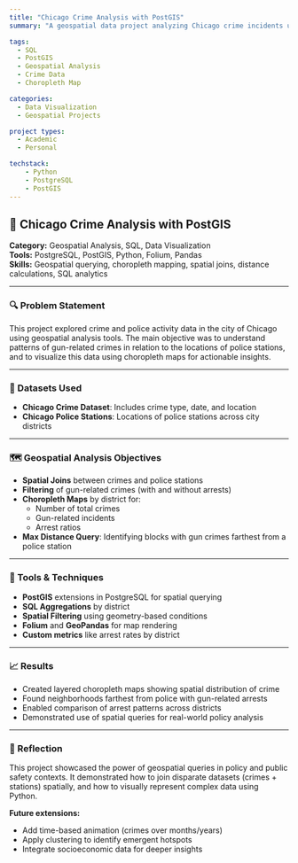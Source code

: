 ```yaml
---
title: "Chicago Crime Analysis with PostGIS"
summary: "A geospatial data project analyzing Chicago crime incidents using SQL and PostGIS. Includes choropleth maps of gun-related crimes, spatial joins, and distance metrics between crime locations and police stations."

tags:
  - SQL
  - PostGIS
  - Geospatial Analysis
  - Crime Data
  - Choropleth Map

categories:
  - Data Visualization
  - Geospatial Projects

project types: 
  - Academic
  - Personal

techstack:
    - Python
    - PostgreSQL
    - PostGIS
---
```


## 🚨 Chicago Crime Analysis with PostGIS

**Category:** Geospatial Analysis, SQL, Data Visualization  
**Tools:** PostgreSQL, PostGIS, Python, Folium, Pandas  
**Skills:** Geospatial querying, choropleth mapping, spatial joins, distance calculations, SQL analytics

---

### 🔍 Problem Statement

This project explored crime and police activity data in the city of Chicago using geospatial analysis tools. The main objective was to understand patterns of gun-related crimes in relation to the locations of police stations, and to visualize this data using choropleth maps for actionable insights.

---

### 🧭 Datasets Used

- **Chicago Crime Dataset**: Includes crime type, date, and location  
- **Chicago Police Stations**: Locations of police stations across city districts

---

### 🗺️ Geospatial Analysis Objectives

- **Spatial Joins** between crimes and police stations  
- **Filtering** of gun-related crimes (with and without arrests)  
- **Choropleth Maps** by district for:
  - Number of total crimes  
  - Gun-related incidents  
  - Arrest ratios  
- **Max Distance Query**: Identifying blocks with gun crimes farthest from a police station

---

### 🧠 Tools & Techniques

- **PostGIS** extensions in PostgreSQL for spatial querying  
- **SQL Aggregations** by district  
- **Spatial Filtering** using geometry-based conditions  
- **Folium** and **GeoPandas** for map rendering  
- **Custom metrics** like arrest rates by district

---

### 📈 Results

- Created layered choropleth maps showing spatial distribution of crime  
- Found neighborhoods farthest from police with gun-related arrests  
- Enabled comparison of arrest patterns across districts  
- Demonstrated use of spatial queries for real-world policy analysis

---

### 📌 Reflection

This project showcased the power of geospatial queries in policy and public safety contexts. It demonstrated how to join disparate datasets (crimes + stations) spatially, and how to visually represent complex data using Python.

**Future extensions:**
- Add time-based animation (crimes over months/years)  
- Apply clustering to identify emergent hotspots  
- Integrate socioeconomic data for deeper insights
